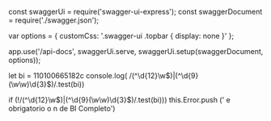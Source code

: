 const swaggerUi = require('swagger-ui-express');
const swaggerDocument = require('./swagger.json');

var options = {
  customCss: '.swagger-ui .topbar { display: none }'
};

app.use('/api-docs', swaggerUi.serve, swaggerUi.setup(swaggerDocument, options));



let bi = 110100665182c
console.log(
/(^\d{12}\w$)|(^\d{9}(\w\w)\d{3}$)/.test(bi))

 if (!/(^\d{12}\w$)|(^\d{9}(\w\w)\d{3}$)/.test(bi)))
                 this.Error.push (' e obrigatorio o n de BI Completo')